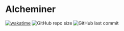 # Alcheminer
[![wakatime](https://wakatime.com/badge/user/58d443b6-e6af-4fa2-9946-c53ddafb5a4f/project/a17ac659-6a26-4893-8655-03252be75761.svg)](https://wakatime.com/badge/user/58d443b6-e6af-4fa2-9946-c53ddafb5a4f/project/a17ac659-6a26-4893-8655-03252be75761)
![GitHub repo size](https://img.shields.io/github/repo-size/Luramoth/alcheminer-cpp)
![GitHub last commit](https://img.shields.io/github/last-commit/Luramoth/alcheminer-cpp)
